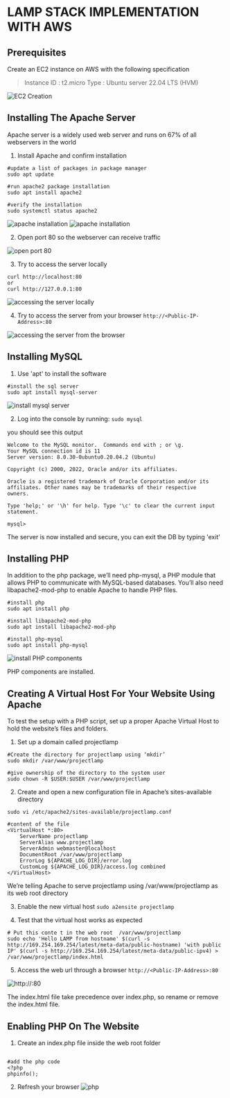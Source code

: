 # LAMP STACK IMPLEMENTATION WITH AWS

## Prerequisites
Create an EC2 instance on AWS with the  following specification
> Instance ID : t2.micro
  Type : Ubuntu server 22.04 LTS (HVM)

![EC2 Creation](img/lamp1.png)

## Installing The Apache Server
Apache server is a widely used web server and runs on 67% of all webservers in the world
1. Install Apache and confirm installation
```
#update a list of packages in package manager
sudo apt update

#run apache2 package installation
sudo apt install apache2

#verify the installation
sudo systemctl status apache2
```
![apache installation](img/lamp2.png)
![apache installation](img/lamp3.png)

2. Open port 80 so the webserver can receive traffic

![open port 80](img/lamp4.png)

3. Try to access the server locally 
```
curl http://localhost:80
or
curl http://127.0.0.1:80
```

![accessing the server locally](img/lamp5.png)

4. Try to access the server from your browser
`http://<Public-IP-Address>:80`

![accessing the server from the browser](img/lamp6.png)

## Installing MySQL
1. Use 'apt' to install the software
```
#install the sql server
sudo apt install mysql-server
```

![install mysql server](img/lamp7.png)

2. Log into the console by running:
`sudo mysql`

you should see this output

```
Welcome to the MySQL monitor.  Commands end with ; or \g.
Your MySQL connection id is 11
Server version: 8.0.30-0ubuntu0.20.04.2 (Ubuntu)

Copyright (c) 2000, 2022, Oracle and/or its affiliates.

Oracle is a registered trademark of Oracle Corporation and/or its
affiliates. Other names may be trademarks of their respective
owners.

Type 'help;' or '\h' for help. Type '\c' to clear the current input statement.

mysql> 
```

The server is now installed and secure, you can exit the DB by typing  'exit'

## Installing PHP 
In addition to the php package, we’ll need php-mysql, a PHP module that allows PHP to communicate with MySQL-based databases. 
You’ll also need libapache2-mod-php to enable Apache to handle PHP files.
```
#install php
sudo apt install php 

#install libapache2-mod-php
sudo apt install libapache2-mod-php 

#install php-mysql
sudo apt install php-mysql
```

![install PHP components](img/lamp8.png)

PHP components are installed.


## Creating A Virtual Host For Your Website Using Apache
To test the setup with a PHP script, set up a proper Apache Virtual Host to hold the website’s files and folders. 

1. Set up a domain called projectlamp
```
#Create the directory for projectlamp using ‘mkdir’
sudo mkdir /var/www/projectlamp

#give ownership of the directory to the system user
sudo chown -R $USER:$USER /var/www/projectlamp
```

2. Create and open a new configuration file in Apache’s sites-available directory
```
sudo vi /etc/apache2/sites-available/projectlamp.conf

#content of the file
<VirtualHost *:80>
    ServerName projectlamp
    ServerAlias www.projectlamp 
    ServerAdmin webmaster@localhost
    DocumentRoot /var/www/projectlamp
    ErrorLog ${APACHE_LOG_DIR}/error.log
    CustomLog ${APACHE_LOG_DIR}/access.log combined
</VirtualHost>
```
We’re telling Apache to serve projectlamp using /var/www/projectlamp as its web root directory

3. Enable the new virtual host
`sudo a2ensite projectlamp`

4. Test that the virtual host works as expected
```
# Put this conte t in the web root  /var/www/projectlamp
sudo echo 'Hello LAMP from hostname' $(curl -s http://169.254.169.254/latest/meta-data/public-hostname) 'with public IP' $(curl -s http://169.254.169.254/latest/meta-data/public-ipv4) > /var/www/projectlamp/index.html
```

5. Access the web url through a browser
`http://<Public-IP-Address>:80`

![http://<Public-IP-Address>:80](img/lamp9.png)

The index.html file take precedence over index.php, so rename or remove the index.html file.

## Enabling PHP On The Website
1. Create an index.php file inside the web root folder
```vim /var/www/projectlamp/index.php

#add the php code
<?php
phpinfo();
```
2. Refresh your browser
![php](img/lamp10.png)